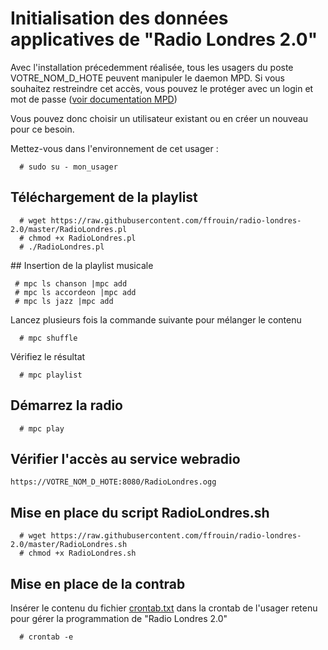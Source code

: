 # Initialisation des données applicatives de "Radio Londres 2.0"

Avec l'installation précedemment réalisée, tous les usagers du poste VOTRE_NOM_D_HOTE peuvent manipuler le daemon MPD. Si vous souhaitez restreindre cet accès, vous pouvez le protéger avec un login et mot de passe ([voir documentation MPD](https://www.musicpd.org/doc/html/user.html#permissions-and-passwords))

Vous pouvez donc choisir un utilisateur existant ou en créer un nouveau pour ce besoin.

Mettez-vous dans l'environnement de cet usager :

```
  # sudo su - mon_usager
```

## Téléchargement de la playlist

```
  # wget https://raw.githubusercontent.com/ffrouin/radio-londres-2.0/master/RadioLondres.pl
  # chmod +x RadioLondres.pl
  # ./RadioLondres.pl
```

## Insertion de la playlist musicale
```
 # mpc ls chanson |mpc add
 # mpc ls accordeon |mpc add
 # mpc ls jazz |mpc add
```

Lancez plusieurs fois la commande suivante pour mélanger le contenu
```
  # mpc shuffle
```
Vérifiez le résultat
```
  # mpc playlist
```

## Démarrez la radio
```
  # mpc play
```

## Vérifier l'accès au service webradio
```
https://VOTRE_NOM_D_HOTE:8080/RadioLondres.ogg
```
## Mise en place du script RadioLondres.sh
```
  # wget https://raw.githubusercontent.com/ffrouin/radio-londres-2.0/master/RadioLondres.sh
  # chmod +x RadioLondres.sh
```

## Mise en place de la contrab

Insérer le contenu du fichier [crontab.txt](https://raw.githubusercontent.com/ffrouin/radio-londres-2.0/master/crontab.txt) dans la crontab de l'usager retenu pour gérer la programmation de "Radio Londres 2.0"

```
  # crontab -e
```
